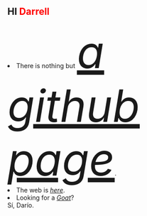 ## HI <font color="red">Darrell</font>
<li>There is nothing but <em style="font-size:100px;color:blue"><a href="https://forever-codingnoob.github.io/">a github page</a></em>.</li>
<li>The web is <i><a href="https://thereis-no-web.herokuapp.com/">here</a></i>.</li>
<li>Looking for a <a href="https://en.wikipedia.org/wiki/Lionel_Messi"><em>Goat</em></a>?</li>
Sí, Darío.
